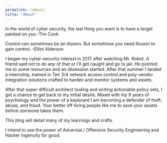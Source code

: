 ```yaml
---
permalink: /about/
title: "About"
---
```


In the world of cyber security, the last thing you want is to have a target painted on you -Tim Cook

Control can sometimes be an illusion. But sometimes you need illusion to gain control. -Elliot Alderson

I began my cyber-security interest in 2017 after watching Mr. Robot. A friend said not to do any of that or I'll get caught and go to jail. He pointed me to some resources and an obsession started. After that summer I landed a internship, trained in Teir 3/4 network access control and poly-vendor integration solutions crafted to harden and monitor systems and assets. 

After that super difficult architect tooling and writing actionable policy sets, I got a chance to get back to my initial desire. Mixed with my 9 years of psychology and the power of a keyboard I am becoming a defender of theft, abuse, and fraud. Your better off hiring people like me to save your assets before someone takes them. 

This blog will detail many of my learnings and crafts.

I intend to use the power of Adversial / Offensive Security Engineering and Hacker Ingenuity for good.

